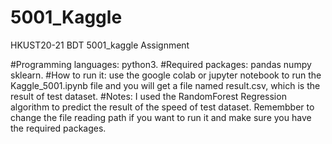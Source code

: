 # 5001_Kaggle
HKUST20-21 BDT 5001_kaggle Assignment


#Programming languages: python3.
#Required packages: pandas numpy sklearn.
#How to run it: use the google colab or jupyter notebook to run the Kaggle_5001.ipynb file and you will get a file named result.csv, which is the result of test dataset.
#Notes: I used the RandomForest Regression algorithm to predict the result of the speed of test dataset. Remembber to change the file reading path if you want to run it and make sure you have the required packages.
